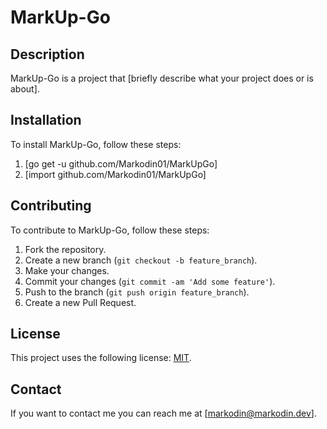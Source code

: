# MarkUp-Go

## Description

MarkUp-Go is a project that [briefly describe what your project does or is about].

## Installation

To install MarkUp-Go, follow these steps:

1. [go get -u github.com/Markodin01/MarkUpGo]
2. [import github.com/Markodin01/MarkUpGo]

## Contributing

To contribute to MarkUp-Go, follow these steps:

1. Fork the repository.
2. Create a new branch (`git checkout -b feature_branch`).
3. Make your changes.
4. Commit your changes (`git commit -am 'Add some feature'`).
5. Push to the branch (`git push origin feature_branch`).
6. Create a new Pull Request.

## License

This project uses the following license: [MIT](link).

## Contact

If you want to contact me you can reach me at [markodin@markodin.dev].